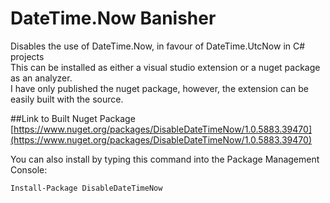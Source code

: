 # DateTime.Now Banisher
Disables the use of DateTime.Now, in favour of DateTime.UtcNow in C# projects  
This can be installed as either a visual studio extension or a nuget package as an analyzer.  
I have only published the nuget package, however, the extension can be easily built with the source. 

##Link to Built Nuget Package
[https://www.nuget.org/packages/DisableDateTimeNow/1.0.5883.39470](https://www.nuget.org/packages/DisableDateTimeNow/1.0.5883.39470)


You can also install by typing this command into the Package Management Console:  
```
Install-Package DisableDateTimeNow
```
